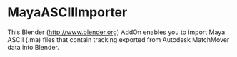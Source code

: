 MayaASCIIImporter
=================
This Blender (http://www.blender.org) AddOn enables you to import Maya ASCII (.ma) files that contain tracking exported from Autodesk MatchMover data into Blender.
